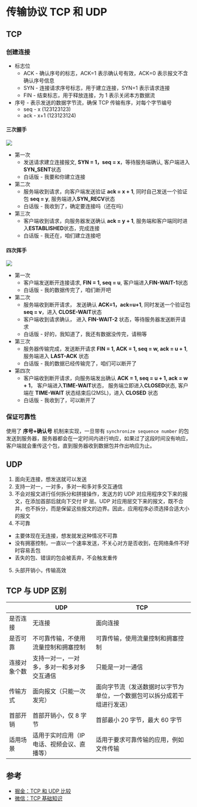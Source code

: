 # 传输协议 TCP 和 UDP

## TCP

### 创建连接

- 标志位
  - ACK - 确认序号的标志，ACK=1 表示确认号有效，ACK=0 表示报文不含确认序号信息
  - SYN - 连接请求序号标志，用于建立连接，SYN=1 表示请求连接
  - FIN - 结束标志，用于释放连接，为 1 表示关闭本方数据流
- 序号 - 表示发送的数据字节流，确保 TCP 传输有序，对每个字节编号
  - seq - x (123123123)
  - ack - x+1 (123123124)

#### 三次握手

![](https://img-blog.csdnimg.cn/20200624102940552.png?x-oss-process=image/watermark,type_ZmFuZ3poZW5naGVpdGk,shadow_10,text_aHR0cHM6Ly9ibG9nLmNzZG4ubmV0L3FxMTE1NDQ3OTg5Ng==,size_16,color_FFFFFF,t_70#pic_center#crop=0&crop=0&crop=1&crop=1&height=293&id=OskIG&originHeight=409&originWidth=652&originalType=binary&ratio=1&rotation=0&showTitle=false&status=done&style=none&title=&width=467)

- 第一次
  - 发送请求建立连接报文, **SYN = 1，seq = x**，等待服务端确认, 客户端进入 **SYN_SENT**状态
  - 白话版 - 我要和你建立连接
- 第二次
  - 服务端收到请求，向客户端发送验证 **ack = x + 1**, 同时自己发送一个验证包 **seq = y**, 服务端进入**SYN_RECV**状态
  - 白话版 - 我收到了，确定要连接吗（还在吗）
- 第三次
  - 客户端收到请求，向服务器发送确认 **ack = y + 1**, 服务端和客户端同时进入**ESTABLISHED**状态，完成连接
  - 白话版 - 我还在，咱们建立连接吧

#### 四次挥手

![](https://img-blog.csdnimg.cn/20200624102940599.png?x-oss-process=image/watermark,type_ZmFuZ3poZW5naGVpdGk,shadow_10,text_aHR0cHM6Ly9ibG9nLmNzZG4ubmV0L3FxMTE1NDQ3OTg5Ng==,size_16,color_FFFFFF,t_70#pic_center#crop=0&crop=0&crop=1&crop=1&id=CHaOf&originHeight=463&originWidth=668&originalType=binary&ratio=1&rotation=0&showTitle=false&status=done&style=none&title=)

- 第一次
  - 客户端发送断开连接请求, **FIN = 1, seq = u**, 客户端进入**FIN-WAIT-1**状态
  - 白话版 - 我的数据传完了，咱们断开吧
- 第二次
  - 服务端收到断开请求， 发送确认 **ACK=1，ack=u+1**, 同时发送一个验证包 **seq = v**，进入 **CLOSE-WAIT**状态
  - 客户端收到请求确认， 进入 **FIN-WAIT-2** 状态，等待服务器发送断开请求
  - 白话版 - 好的，我知道了，我还有数据没传完，请稍等
- 第三次
  - 服务器传输完成，发送断开请求 **FIN = 1, ACK = 1, seq = w, ack = u + 1**,   服务端进入 **LAST-ACK** 状态
  - 白话版 - 我的数据已经传输完了，咱们可以断开了
- 第四次
  - 客户端收到断开请求，向服务端发出确认 **ACK = 1, seq = u + 1, ack = w + 1**， 客户端进入**TIME-WAIT**状态， 服务端立即进入**CLOSED**状态, 客户端在 **TIME-WAIT** 状态结束后(2MSL)，进入 **CLOSED** 状态
  - 白话版 - 我收到了，可以断开了

### 保证可靠性

使用了 **序号+确认号** 机制来实现，一旦带有 `synchronize sequence number` 的包发送到服务器，服务器都会在一定时间内进行响应，如果过了这段时间没有响应，客户端就会重传这个包，直到服务器收到数据包并作出响应为止。

## UDP

1. 面向无连接，想发送就可以发送
2. 支持一对一，一对多，多对一和多对多交互通信
3. 不会对报文进行任何拆分和拼接操作，发送方的 UDP 对应用程序交下来的报文，在添加首部后就向下交付 IP 层。UDP 对应用层交下来的报文，既不合并，也不拆分，而是保留这些报文的边界。因此，应用程序必须选择合适大小的报文
4. 不可靠

- 主要体现在无连接，想发就发这种情况不可靠
- 没有拥塞控制，一直以一个速率发送，不关心对方是否收到，在网络条件不好时容易丢包
- 丢失的包、错误的包会被丢弃，不会触发重传

5. 头部开销小，传输高效

## TCP 与 UDP 区别

|              | UDP                                         | TCP                                                                      |
| ------------ | ------------------------------------------- | ------------------------------------------------------------------------ |
| 是否连接     | 无连接                                      | 面向连接                                                                 |
| 是否可靠     | 不可靠传输，不使用流量控制和拥塞控制        | 可靠传输，使用流量控制和拥塞控制                                         |
| 连接对象个数 | 支持一对一，一对多，多对一和多对多交互通信  | 只能是一对一通信                                                         |
| 传输方式     | 面向报文（只能一次发完）                    | 面向字节流（发送数据时以字节为单位，一个数据包可以拆分成若干组进行发送） |
| 首部开销     | 首部开销小，仅 8 字节                       | 首部最小 20 字节，最大 60 字节                                           |
| 适用场景     | 适用于实时应用（IP 电话、视频会议、直播等） | 适用于要求可靠传输的应用，例如文件传输                                   |

## 参考

- [掘金：TCP 和 UDP 比较](https://juejin.cn/post/6844903800336023560#heading-12)
- [微信：TCP 基础知识](https://mp.weixin.qq.com/s?__biz=MzI0ODk2NDIyMQ==&mid=2247491621&idx=1&sn=78a182f89093ef1cc807bdef21cdcb4d&chksm=e99a1537deed9c2169257574c17877933b68fadd061f371c2f53a50e7f640d52f5f1667c895c&token=2108481110&lang=zh_CN#rd)

